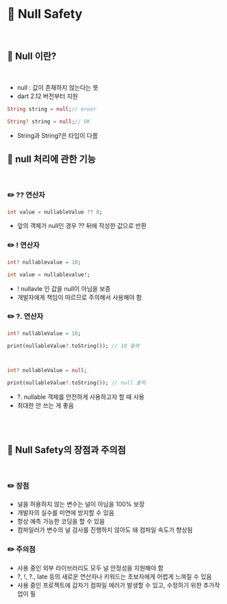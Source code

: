 # 📖 Null Safety
<br>

## 📄 Null 이란?
<br>

- null : 값이 존재하지 않는다는 뜻
- dart 2.12 버전부터 지원
```dart
String string = null;// eroor

String? string = null;// OK
```
- String과 String?은 타입이 다름
## 📄 null 처리에 관한 기능
<br>

### ✏️ ?? 연산자
```dart
int value = nullableValue ?? 0;
```
- 앞의 객체가 null인 경우 ?? 뒤에 작성한 값으로 반환

### ✏️ ! 연산자
```dart
int? nullablevalue = 10;

int value = nullablevalue!;
```
- ! nullavle 인 값을 null이 아님을 보증
- 개발자에게 책임이 따르므로 주의해서 사용해야 함

### ✏️ ?. 연산자
```dart 
int? nullableValue = 10;

print(nullableValue?.toString()); // 10 출력

  

int? nullableValue = null;

print(nullableValue?.toString()); // null 출력
```
- ?. nullable 객체를 안전하게 사용하고자 할 때 사용
- 최대한 안 쓰는 게 좋음
<br>
<br>

## 📄 Null Safety의 장점과 주의점
<br>

### ✏️ 장점
- 널을 허용하지 않는 변수는 널이 아님을 100% 보장
- 개발자의 실수를 미연에 방지할 수 있음
- 항상 예측 가능한 코딩을 할 수 있음
- 컴파일러가 변수의 널 검사를 진행하지 않아도 돼 컴파일 속도가 향상됨

### ✏️ 주의점
- 사용 중인 외부 라이브러리도 모두 널 안정성을 지원해야 함
- ?, !, ?., late 등의 새로운 연산자나 키워드는 초보자에게 어렵게 느껴질 수 있음
- 사용 중인 프로젝트에 갑자기 컴파일 에러가 발생할 수 있고, 수정하기 위한 추가작업이 필

